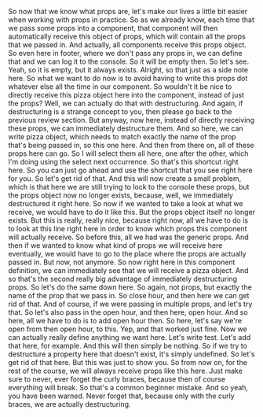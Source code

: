 So now that we know what props are,
let's make our lives a little bit easier
when working with props in practice.
So as we already know,
each time that we pass some props into a component,
that component will then
automatically receive this object of props,
which will contain all the props that we passed in.
And actually, all components receive this props object.
So even here in footer, where we don't pass any props in,
we can define that and we can log it to the console.
So it will be empty then.
So let's see.
Yeah, so it is empty, but it always exists.
Alright, so that just as a side note here.
So what we want to do now is to avoid
having to write this props dot whatever else
all the time in our component.
So wouldn't it be nice
to directly receive this pizza object here
into the component, instead of just the props?
Well, we can actually do that with destructuring.
And again, if destructuring is a strange concept to you,
then please go back to the previous review section.
But anyway, now here,
instead of directly receiving these props,
we can immediately destructure them.
And so here, we can write pizza object,
which needs to match exactly the name of the prop
that's being passed in, so this one here.
And then from there on, all of these props here can go.
So I will select them all here, one after the other,
which I'm doing using the select next occurrence.
So that's this shortcut right here.
So you can just go ahead
and use the shortcut that you see right here for you.
So let's get rid of that.
And this will now create a small problem,
which is that here we are still
trying to lock to the console these props,
but the props object now no longer exists,
because, well, we immediately destructured it right here.
So now if we wanted to take a look at what we receive,
we would have to do it like this.
But the props object itself no longer exists.
But this is really, really nice,
because right now, all we have to do
is to look at this line right here
in order to know which props
this component will actually receive.
So before this, all we had was the generic props.
And then if we wanted to know
what kind of props we will receive here eventually,
we would have to go to the place
where the props are actually passed in.
But now, not anymore.
So now right here in this component definition,
we can immediately see that we will receive a pizza object.
And so that's the second really big advantage
of immediately destructuring props.
So let's do the same down here.
So again, not props,
but exactly the name of the prop that we pass in.
So close hour, and then here we can get rid of that.
And of course,
if we were passing in multiple props, and let's try that.
So let's also pass in the open hour,
and then here, open hour.
And so here, all we have to do is to add open hour then.
So here, let's say we're open
from then open hour,
to this.
Yep, and that worked just fine.
Now we can actually really define anything we want here.
Let's write test.
Let's add that here, for example.
And this will then simply be nothing.
So if we try to destructure a property here
that doesn't exist, it's simply undefined.
So let's get rid of that here.
But this was just to show you.
So from now on, for the rest of the course,
we will always receive props like this here.
Just make sure to never, ever forget the curly braces,
because then of course everything will break.
So that's a common beginner mistake.
And so yeah, you have been warned.
Never forget that,
because only with the curly braces,
we are actually destructuring.